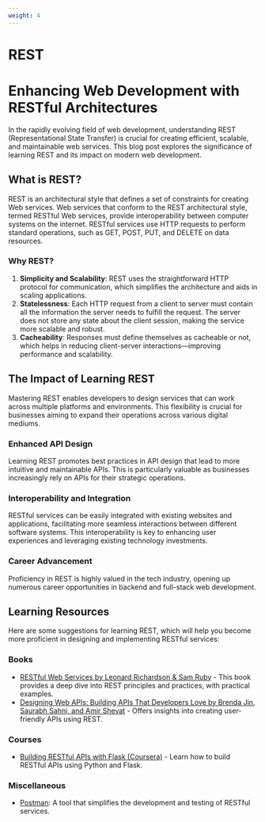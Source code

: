 ```yaml
---
weight: 4
---
```


# REST

# Enhancing Web Development with RESTful Architectures

In the rapidly evolving field of web development, understanding REST (Representational State Transfer) is crucial for creating efficient, scalable, and maintainable web services. This blog post explores the significance of learning REST and its impact on modern web development.

## What is REST?

REST is an architectural style that defines a set of constraints for creating Web services. Web services that conform to the REST architectural style, termed RESTful Web services, provide interoperability between computer systems on the internet. RESTful services use HTTP requests to perform standard operations, such as GET, POST, PUT, and DELETE on data resources.

### Why REST?

1. **Simplicity and Scalability**: REST uses the straightforward HTTP protocol for communication, which simplifies the architecture and aids in scaling applications.
2. **Statelessness**: Each HTTP request from a client to server must contain all the information the server needs to fulfill the request. The server does not store any state about the client session, making the service more scalable and robust.
3. **Cacheability**: Responses must define themselves as cacheable or not, which helps in reducing client-server interactions—improving performance and scalability.

## The Impact of Learning REST

Mastering REST enables developers to design services that can work across multiple platforms and environments. This flexibility is crucial for businesses aiming to expand their operations across various digital mediums.

### Enhanced API Design

Learning REST promotes best practices in API design that lead to more intuitive and maintainable APIs. This is particularly valuable as businesses increasingly rely on APIs for their strategic operations.

### Interoperability and Integration

RESTful services can be easily integrated with existing websites and applications, facilitating more seamless interactions between different software systems. This interoperability is key to enhancing user experiences and leveraging existing technology investments.

### Career Advancement

Proficiency in REST is highly valued in the tech industry, opening up numerous career opportunities in backend and full-stack web development.

## Learning Resources

Here are some suggestions for learning REST, which will help you become more proficient in designing and implementing RESTful services:

### Books

- [RESTful Web Services by Leonard Richardson & Sam Ruby](https://amazon.com/RESTful-Web-Services-Leonard-Richardson/dp/0596529260) - This book provides a deep dive into REST principles and practices, with practical examples.
- [Designing Web APIs: Building APIs That Developers Love by Brenda Jin, Saurabh Sahni, and Amir Shevat](https://www.amazon.com/Designing-Web-APIs-Building-Developers/dp/1492026921) - Offers insights into creating user-friendly APIs using REST.

### Courses

- [Building RESTful APIs with Flask (Coursera)](https://www.coursera.org/lecture/applications-development-microservices-serverless-openshift/creating-rest-apis-E0Ob5?utm_medium=sem&utm_source=gg&utm_campaign=B2C_EMEA__coursera_FTCOF_career-academy_pmax-multiple-audiences-country-multi&campaignid=20858198824&adgroupid=&device=c&keyword=&matchtype=&network=x&devicemodel=&adposition=&creativeid=&hide_mobile_promo&gad_source=1&gclid=Cj0KCQjw2uiwBhCXARIsACMvIU2zj-dxdyRrV353qdipqmzXkodO2LbKMY1sgr1nj23CPSnMYmTzt48aAj0REALw_wcB) - Learn how to build RESTful APIs using Python and Flask.

### Miscellaneous

- [Postman](https://quickstarts.postman.com/): A tool that simplifies the development and testing of RESTful services.

